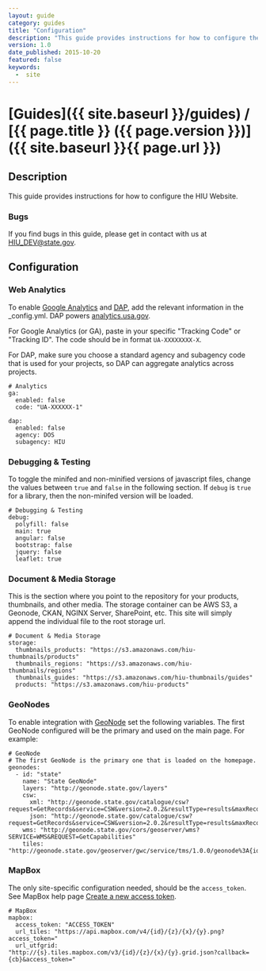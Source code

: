 ```yaml
---
layout: guide
category: guides
title: "Configuration"
description: "This guide provides instructions for how to configure the HIU Website"
version: 1.0
date_published: 2015-10-20
featured: false
keywords:
  -  site
---
```

# [Guides]({{ site.baseurl }}/guides) / [{{ page.title }} ({{ page.version }})]({{ site.baseurl }}{{ page.url }})

## Description

This guide provides instructions for how to configure the HIU Website.

### Bugs

If you find bugs in this guide, please get in contact with us at [HIU_DEV@state.gov](mailto:HIU_DEV@state.gov).

## Configuration

### Web Analytics

To enable [Google Analytics](http://www.google.com/analytics/) and [DAP](http://www.digitalgov.gov/services/dap/), add the relevant information in the _config.yml.  DAP powers [analytics.usa.gov](https://analytics.usa.gov/).

For Google Analytics (or GA), paste in your specific "Tracking Code" or "Tracking ID".  The code should be in format `UA-XXXXXXXX-X`.


For DAP, make sure you choose a standard agency and subagency code that is used for your projects, so DAP can aggregate analytics across projects.

```
# Analytics
ga:
  enabled: false
  code: "UA-XXXXXX-1"

dap:
  enabled: false
  agency: DOS
  subagency: HIU
```

### Debugging & Testing

To toggle the minifed and non-minified versions of javascript files, change the values between `true` and `false` in the following section.  If `debug` is `true` for a library, then the non-minifed version will be loaded.

```
# Debugging & Testing
debug:
  polyfill: false
  main: true
  angular: false
  bootstrap: false
  jquery: false
  leaflet: true
```

### Document & Media Storage

This is the section where you point to the repository for your products, thumbnails, and other media.  The storage container can be AWS S3, a Geonode, CKAN, NGINX Server, SharePoint, etc.  This site will simply append the individual file to the root storage url.

```
# Document & Media Storage
storage:
  thumbnails_products: "https://s3.amazonaws.com/hiu-thumbnails/products"
  thumbnails_regions: "https://s3.amazonaws.com/hiu-thumbnails/regions"
  thumbnails_guides: "https://s3.amazonaws.com/hiu-thumbnails/guides"
  products: "https://s3.amazonaws.com/hiu-products"
```

### GeoNodes

To enable integration with [GeoNode](http://geonode.org/) set the following variables.  The first GeoNode configured will be the primary and used on the main page.  For example:

```
# GeoNode
# The first GeoNode is the primary one that is loaded on the homepage.
geonodes:
  - id: "state"
    name: "State GeoNode"
    layers: "http://geonode.state.gov/layers"
    csw:
      xml: "http://geonode.state.gov/catalogue/csw?request=GetRecords&service=CSW&version=2.0.2&resultType=results&maxRecords=1000&elementsetname=full&typenames=csw:Record&outputschema=http://www.isotc211.org/2005/gmd"
      json: "http://geonode.state.gov/catalogue/csw?request=GetRecords&service=CSW&version=2.0.2&resultType=results&maxRecords=1000&elementsetname=full&typenames=csw:Record&outputschema=http://www.isotc211.org/2005/gmd&outputFormat=application/json"
    wms: "http://geonode.state.gov/cors/geoserver/wms?SERVICE=WMS&REQUEST=GetCapabilities"
    tiles: "http://geonode.state.gov/geoserver/gwc/service/tms/1.0.0/geonode%3A{id}@EPSG%3A900913@png/{z}/{x}/{y}.png"

```

### MapBox

The only site-specific configuration needed, should be the `access_token`.  See MapBox help page [Create a new access token](https://www.mapbox.com/help/create-api-access-token/).

```
# MapBox
mapbox:
  access_token: "ACCESS_TOKEN"
  url_tiles: "https://api.mapbox.com/v4/{id}/{z}/{x}/{y}.png?access_token="
  url_utfgrid: "http://{s}.tiles.mapbox.com/v3/{id}/{z}/{x}/{y}.grid.json?callback={cb}&access_token="
```
